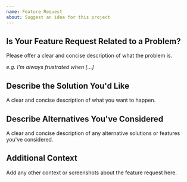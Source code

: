 ```yaml
---
name: Feature Request
about: Suggest an idea for this project
---
```


## Is Your Feature Request Related to a Problem?

Please offer a clear and concise description of what the problem is.

_e.g. I'm always frustrated when [...]_

## Describe the Solution You'd Like

A clear and concise description of what you want to happen.

## Describe Alternatives You've Considered

A clear and concise description of any alternative solutions or features you've considered.

## Additional Context

Add any other context or screenshots about the feature request here.
